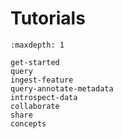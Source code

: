 # Tutorials

```{toctree}
:maxdepth: 1

get-started
query
ingest-feature
query-annotate-metadata
introspect-data
collaborate
share
concepts
```
